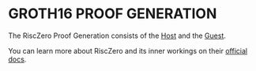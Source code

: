 # GROTH16 PROOF GENERATION

The RiscZero Proof Generation consists of the [Host](./host/host.md) and the [Guest](./guest/guest.md).

You can learn more about RiscZero and its inner workings on their [official docs](https://dev.risczero.com/api).
